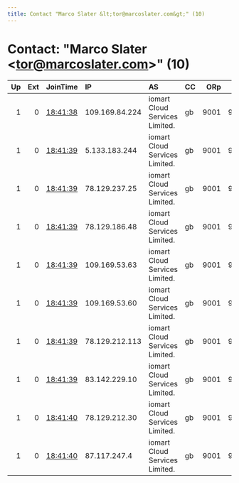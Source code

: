 ```yaml
---
title: Contact "Marco Slater &lt;tor@marcoslater.com&gt;" (10)
---
```


# Contact: "Marco Slater &lt;tor@marcoslater.com&gt;" (10)

|   Up |   Ext | JoinTime                                                                                            | IP             | AS                             | CC   |   ORp |   Dirp | OS    | Version   | Nickname   |   eFamMembers |
|-----:|------:|:----------------------------------------------------------------------------------------------------|:---------------|:-------------------------------|:-----|------:|-------:|:------|:----------|:-----------|--------------:|
|    1 |     0 | [18:41:38](https://metrics.torproject.org/rs.html#details/C7127FF5F4039FCF412D2B3FA1F57CA388034F45) | 109.169.84.224 | iomart Cloud Services Limited. | gb   |  9001 |   9030 | Linux | 0.3.2.9   | MSTRL      |             1 |
|    1 |     0 | [18:41:39](https://metrics.torproject.org/rs.html#details/667773AAE171C8D339E3DE1E3A97EAA1B06263E3) | 5.133.183.244  | iomart Cloud Services Limited. | gb   |  9001 |   9030 | Linux | 0.3.2.9   | MSTRL      |             1 |
|    1 |     0 | [18:41:39](https://metrics.torproject.org/rs.html#details/F8E7D1B02B300BF3A143FC89BBBB7ABAA6410150) | 78.129.237.25  | iomart Cloud Services Limited. | gb   |  9001 |   9030 | Linux | 0.3.2.9   | MSTRL      |             1 |
|    1 |     0 | [18:41:39](https://metrics.torproject.org/rs.html#details/7EFAFDC16FFA9DA2893A038C652C59DA13F0AE67) | 78.129.186.48  | iomart Cloud Services Limited. | gb   |  9001 |   9030 | Linux | 0.3.2.9   | MSTRL      |             1 |
|    1 |     0 | [18:41:39](https://metrics.torproject.org/rs.html#details/98D48BAD0B4CD973BEEA3CA7090679C7FF98FA49) | 109.169.53.63  | iomart Cloud Services Limited. | gb   |  9001 |   9030 | Linux | 0.3.2.9   | MSTRL      |             1 |
|    1 |     0 | [18:41:39](https://metrics.torproject.org/rs.html#details/37E37A93B627EC9176D7198965CF766CB56E05D2) | 109.169.53.60  | iomart Cloud Services Limited. | gb   |  9001 |   9030 | Linux | 0.3.2.9   | MSTRL      |             1 |
|    1 |     0 | [18:41:39](https://metrics.torproject.org/rs.html#details/42E67228FA399BFD96707AE0735B4061AA8D8954) | 78.129.212.113 | iomart Cloud Services Limited. | gb   |  9001 |   9030 | Linux | 0.3.2.9   | MSTRL      |             1 |
|    1 |     0 | [18:41:39](https://metrics.torproject.org/rs.html#details/4FB6AE86C01490442A1D6469DA96DF7E7B6FABB9) | 83.142.229.10  | iomart Cloud Services Limited. | gb   |  9001 |   9030 | Linux | 0.3.2.9   | MSTRL      |             1 |
|    1 |     0 | [18:41:40](https://metrics.torproject.org/rs.html#details/FF4C5F8D5E0B3230116625EE1B6420547A8FA01C) | 78.129.212.30  | iomart Cloud Services Limited. | gb   |  9001 |   9030 | Linux | 0.3.2.9   | MSTRL      |             1 |
|    1 |     0 | [18:41:40](https://metrics.torproject.org/rs.html#details/696F6F129965A1F0620C819BA2F594B0C943FE33) | 87.117.247.4   | iomart Cloud Services Limited. | gb   |  9001 |   9030 | Linux | 0.3.2.9   | MSTRL      |             1 |
